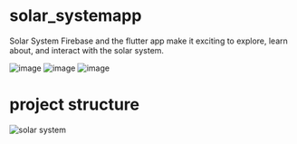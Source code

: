 # solar_systemapp

Solar System Firebase and the flutter app make it exciting to explore, learn about, and interact with the solar system.

![image](https://github.com/ChelghoumMohammedWassim/solar_system-flutter-app/assets/101805975/4c5c4c46-50cc-49d3-9c06-335147795a9e)
![image](https://github.com/ChelghoumMohammedWassim/solar_system-flutter-app/assets/101805975/b97576f0-8661-422b-acb0-71b35afa6372)
![image](https://github.com/ChelghoumMohammedWassim/solar_system-flutter-app/assets/101805975/70f98728-ced3-4a6f-8ef9-12d6f51471c0)

# project structure

![solar system](https://github.com/ChelghoumMohammedWassim/solar_system-flutter-app/assets/101805975/5365ee31-4685-4d76-adc3-1ab81870bd3f)



